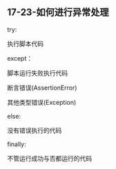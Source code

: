 ## 17-23-如何进行异常处理

try:

执行脚本代码

except：

脚本运行失败执行代码

断言错误(AssertionError)

其他类型错误(Exception)

else:

没有错误执行的代码

finally:

不管运行成功与否都运行的代码
